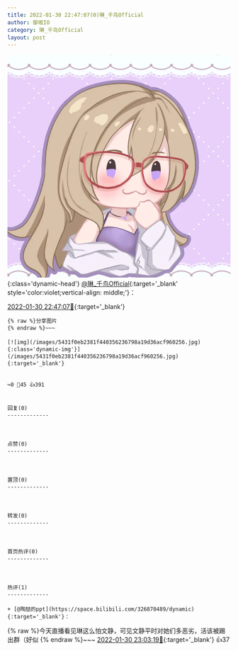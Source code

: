 ```yaml
---
title: 2022-01-30 22:47:07(0)琳_千鸟Official
author: 御坂IO
category: 琳_千鸟Official
layout: post
---
```


![img](/images/c0a88f85ebd0d056f37b114e0748e69556c8b488.jpg){:class='dynamic-head'}
[@琳_千鸟Official](https://space.bilibili.com/1620923329/dynamic){:target='_blank' style='color:violet;vertical-align: middle;'}：

[2022-01-30 22:47:07🔗](https://t.bilibili.com/621548885186010803){:target='_blank'}

~~~
{% raw %}分享图片
{% endraw %}~~~

[![img](/images/5431f0eb2381f440356236798a19d36acf960256.jpg){:class='dynamic-img'}](/images/5431f0eb2381f440356236798a19d36acf960256.jpg){:target='_blank'}


↪️0 💬45 👍391


回复(0)
-------------



点赞(0)
-------------



置顶(0)
-------------



转发(0)
-------------



首页热评(0)
-------------



热评(1)
-------------

+ [@陶喆的ppt](https://space.bilibili.com/326870489/dynamic){:target='_blank'}：
~~~
{% raw %}今天直播看见琳这么怕文静，可见文静平时对她们多恶劣，活该被踢出群（好似
{% endraw %}~~~
[2022-01-30 23:03:19🔗](https://t.bilibili.com/621548885186010803#reply100525343040){:target='_blank'} 👍37


